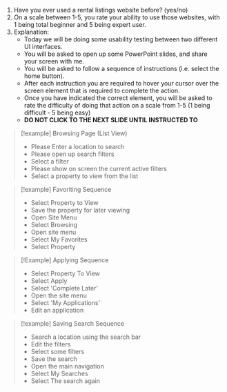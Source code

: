 1. Have you ever used a rental listings website before? (yes/no)
2. On a scale between 1-5, you rate your ability to use those websites, with 1 being total beginner and 5 being expert user.
3. Explanation: 
	- Today we will be doing some usability testing between two different UI interfaces. 
	- You will be asked to open up some PowerPoint slides, and share your screen with me. 
	- You will be asked to follow a sequence of instructions (i.e. select the home button). 
	- After each instruction you are required to hover your cursor over the screen element that is required to complete the action.
	- Once you have indicated the correct element, you will be asked to rate the difficulty of doing that action on a scale from 1-5 (1 being difficult - 5 being easy)
	- **DO NOT CLICK TO THE NEXT SLIDE UNTIL INSTRUCTED TO**



> [!example] Browsing Page (List View)
> - Please Enter a location to search
> - Please open up search filters
> - Select a filter
> - Please show on screen the current active filters
> - Select a property to view from the list



> [!example] Favoriting Sequence
> - Select Property to View
> - Save the property for later viewing
> - Open Site Menu
> - Select Browsing
> - Open site menu
> - Select My Favorites
> - Select Property


> [!Example] Applying Sequence
> - Select Property To View
> - Select Apply
> - Select 'Complete Later'
> - Open the site menu
> - Select 'My Applications'
> - Edit an application


> [!example] Saving Search Sequence
> - Search a location using the search bar
> - Edit the filters
> - Select some filters
> - Save the search 
> - Open the main navigation
> - Select My Searches
> - Select The search again
